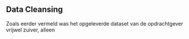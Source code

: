 ## Data Cleansing

Zoals eerder vermeld was het opgeleverde dataset van de opdrachtgever vrijwel zuiver, alleen
